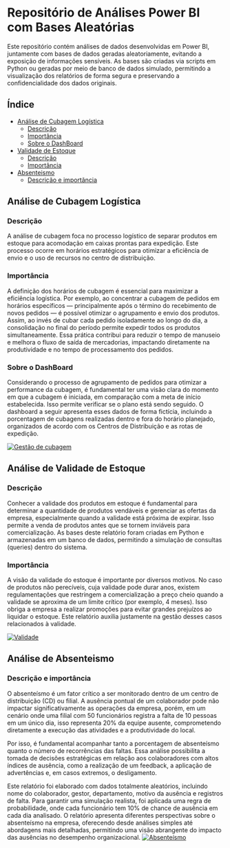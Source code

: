 # Repositório de Análises Power BI com Bases Aleatórias
Este repositório contém análises de dados desenvolvidas em Power BI, juntamente com bases de dados geradas aleatoriamente, evitando a exposição de informações sensíveis. As bases são criadas via scripts em Python ou geradas por meio de banco de dados simulado, permitindo a visualização dos relatórios de forma segura e preservando a confidencialidade dos dados originais.

## Índice
- [Análise de Cubagem Logística](#Análise-de-Cubagem-Logística)
  - [Descrição](#Descrição)
  - [Importância](#Importância)
  - [Sobre o DashBoard](#Sobre-o-DashBoard)
- [Validade de Estoque](#Análise-de-Validade-de-Estoque)
  - [Descrição](#Descrição-1)
  - [Importância](#Importância-1)
- [Absenteismo](#Análise-de-Absenteismo)
  - [Descrição e importãncia](Descrição-e-importância)

## Análise de Cubagem Logística
### Descrição
A análise de cubagem foca no processo logístico de separar produtos em estoque para acomodação em caixas prontas para expedição. Este processo ocorre em horários estratégicos para otimizar a eficiência de envio e o uso de recursos no centro de distribuição.

### Importância
A definição dos horários de cubagem é essencial para maximizar a eficiência logística. Por exemplo, ao concentrar a cubagem de pedidos em horários específicos — principalmente após o término do recebimento de novos pedidos — é possível otimizar o agrupamento e envio dos produtos. Assim, ao invés de cubar cada pedido isoladamente ao longo do dia, a consolidação no final do período permite expedir todos os produtos simultaneamente. Essa prática contribui para reduzir o tempo de manuseio e melhora o fluxo de saída de mercadorias, impactando diretamente na produtividade e no tempo de processamento dos pedidos.

### Sobre o DashBoard
Considerando o processo de agrupamento de pedidos para otimizar a performance da cubagem, é fundamental ter uma visão clara do momento em que a cubagem é iniciada, em comparação com a meta de início estabelecida. Isso permite verificar se o plano está sendo seguido. O dashboard a seguir apresenta esses dados de forma fictícia, incluindo a porcentagem de cubagens realizadas dentro e fora do horário planejado, organizados de acordo com os Centros de Distribuição e as rotas de expedição.

[![Gestão de cubagem](https://github.com/user-attachments/assets/8209745a-9fe4-46d5-9957-ea60f3768ea7)](https://app.powerbi.com/view?r=eyJrIjoiYzdmZjMyYTktYTU0YS00YjgzLWE2ODgtOWUzZGJmOWE3ZDc2IiwidCI6ImQ2ZTVmZTFhLTQ5YWYtNDNjNS1iMzAyLTE5MTJjODY1NzgzYyJ9)

## Análise de Validade de Estoque
### Descrição
Conhecer a validade dos produtos em estoque é fundamental para determinar a quantidade de produtos vendáveis e gerenciar as ofertas da empresa, especialmente quando a validade está próxima de expirar. Isso permite a venda de produtos antes que se tornem inviáveis para comercialização. As bases deste relatório foram criadas em Python e armazenadas em um banco de dados, permitindo a simulação de consultas (queries) dentro do sistema.

### Importância
A visão da validade do estoque é importante por diversos motivos. No caso de produtos não perecíveis, cuja validade pode durar anos, existem regulamentações que restringem a comercialização a preço cheio quando a validade se aproxima de um limite crítico (por exemplo, 4 meses). Isso obriga a empresa a realizar promoções para evitar grandes prejuízos ao liquidar o estoque. Este relatório auxilia justamente na gestão desses casos relacionados à validade.

[![Validade](https://github.com/user-attachments/assets/e78e2e04-5ed4-4fc2-9466-4a47ede80666)](https://app.powerbi.com/view?r=eyJrIjoiY2ZmNTNlNzAtOTNhMS00YWFkLTk3NTMtZWZmZmUxOWY0N2QyIiwidCI6ImQ2ZTVmZTFhLTQ5YWYtNDNjNS1iMzAyLTE5MTJjODY1NzgzYyJ9)

## Análise de Absenteismo
### Descrição e importância
O absenteísmo é um fator crítico a ser monitorado dentro de um centro de distribuição (CD) ou filial. A ausência pontual de um colaborador pode não impactar significativamente as operações da empresa, porém, em um cenário onde uma filial com 50 funcionários registra a falta de 10 pessoas em um único dia, isso representa 20% da equipe ausente, comprometendo diretamente a execução das atividades e a produtividade do local.

Por isso, é fundamental acompanhar tanto a porcentagem de absenteísmo quanto o número de recorrências das faltas. Essa análise possibilita a tomada de decisões estratégicas em relação aos colaboradores com altos índices de ausência, como a realização de um feedback, a aplicação de advertências e, em casos extremos, o desligamento.

Este relatório foi elaborado com dados totalmente aleatórios, incluindo nome do colaborador, gestor, departamento, motivo da ausência e registros de falta. Para garantir uma simulação realista, foi aplicada uma regra de probabilidade, onde cada funcionário tem 10% de chance de ausência em cada dia analisado. O relatório apresenta diferentes perspectivas sobre o absenteísmo na empresa, oferecendo desde análises simples até abordagens mais detalhadas, permitindo uma visão abrangente do impacto das ausências no desempenho organizacional.
[![Absenteísmo](https://github.com/user-attachments/assets/e65302f7-c918-4476-ab33-1d89ec2cac6f)](https://app.powerbi.com/view?r=eyJrIjoiNTViYTIyYWEtNWVlZS00NDAwLWI3ZGEtNTIwYjFlZDZjOGI3IiwidCI6ImQ2ZTVmZTFhLTQ5YWYtNDNjNS1iMzAyLTE5MTJjODY1NzgzYyJ9)

